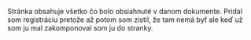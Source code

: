 Stránka obsahuje všetko čo bolo obsiahnuté v danom dokumente. Pridal som registráciu pretože až potom som zistil, že tam nemá byť ale keď už som ju mal zakomponoval som ju do stranky. 

